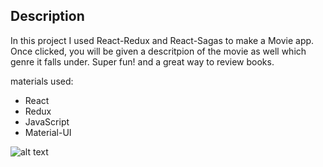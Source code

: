 

## Description
In this project I used React-Redux and React-Sagas to make a Movie app. Once clicked, you will be given a descritpion of the movie as well which genre it falls under. Super fun! and a great way to review books. 

materials used:
- React
- Redux
- JavaScript
- Material-UI

![alt text](https://imgur.com/a/x12HC3I)
